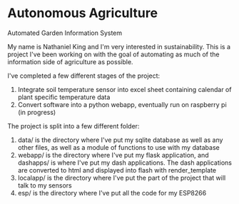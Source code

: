 # Autonomous Agriculture
 Automated Garden Information System

 My name is Nathaniel King and I'm very interested in sustainability. This is a project I've been working on with the goal of automating as much of the information side of agriculture as possible.

 I've completed a few different stages of the project:

 1. Integrate soil temperature sensor into excel sheet containing calendar of plant specific temperature data
 2. Convert software into a python webapp, eventually run on raspberry pi (in progress)

 The project is split into a few different folder:
 1. data/ is the directory where I've put my sqlite database as well as any other files, as well as a module of functions to use with my database
 2. webapp/ is the directory where I've put my flask application, and dashapps/ is where I've put my dash applications. The dash applications are converted to html and displayed into flash with render_template
 3. localapp/ is the directory where I've put the part of the project that will talk to my sensors
 4. esp/ is the directory where I've put all the code for my ESP8266

